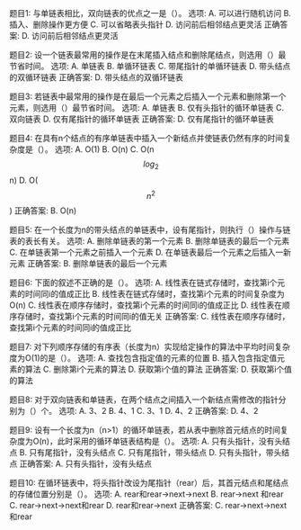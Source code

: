 题目1: 与单链表相比，双向链表的优点之一是（）。
选项:
A. 可以进行随机访问
B. 插入、删除操作更方便
C. 可以省略表头指针
D. 访问前后相邻结点更灵活
正确答案: D. 访问前后相邻结点更灵活

题目2: 设一个链表最常用的操作是在末尾插入结点和删除尾结点，则选用（）最节省时间。
选项:
A. 单链表
B. 单循环链表
C. 带尾指针的单循环链表
D. 带头结点的双循环链表
正确答案: D. 带头结点的双循环链表

题目3: 若链表中最常用的操作是在最后一个元素之后插入一个元素和删除第一个元素，则选用（）最节省时间。
选项:
A. 单链表
B. 仅有头指针的循环单链表
C. 双向链表
D. 仅有尾指针的循环单链表
正确答案: D. 仅有尾指针的循环单链表

题目4: 在具有n个结点的有序单链表中插入一个新结点并使链表仍然有序的时间复杂度是（）。
选项:
A. O(1)
B. O(n)
C. O(n$$log_2$$n)
D. O($$n^2$$)
正确答案: B. O(n)

题目5: 在一个长度为n的带头结点的单链表中，设有尾指针，则执行（）操作与链表的表长有关。
选项:
A. 删除单链表的第一个元素
B. 删除单链表的最后一个元素
C. 在单链表第一个元素之前插入一个元素
D. 在单链表最后一个元素之后插入一新元素
正确答案: B. 删除单链表的最后一个元素

题目6: 下面的叙述不正确的是（）。
选项:
A. 线性表在链式存储时，查找第i个元素的时间同i的值成正比
B. 线性表在链式存储时，查找第i个元素的时间复杂度为O(n)
C. 线性表在顺序存储时，查找第i个元素的时间同i的值成正比
D. 线性表在顺序存储时，查找第i个元素的时间同i的值无关
正确答案: C. 线性表在顺序存储时，查找第i个元素的时间同i的值成正比

题目7: 对下列顺序存储的有序表（长度为n）实现给定操作的算法中平均时间复杂度为O(1)的是（）。
选项:
A. 查找包含指定值的元素的位置
B. 插入包含指定值元素的算法
C. 删除第i个元素的算法
D. 获取第i个值的算法
正确答案: D. 获取第i个值的算法

题目8: 对于双向链表和单链表，在两个结点之间插入一个新结点需修改的指针分别为（）个。
选项:
A. 3、2
B. 4、1
C. 3、1
D. 4、2
正确答案: D. 4、2

题目9: 设有一个长度为n（n>1）的循环单链表，若从表中删除首元结点的时间复杂度为O(n)，此时采用的循环单链表结构是（）。
选项:
A. 只有头指针，没有头结点
B. 只有尾指针，没有头结点
C. 只有尾指针，带头结点
D. 只有头指针，带头结点
正确答案: A. 只有头指针，没有头结点

题目10: 在循环链表中，将头指针改设为尾指针（rear）后，其首元结点和尾结点的存储位置分别是（）。
选项:
A. rear和rear->next->next
B. rear->next 和rear
C. rear->next->next和rear
D. rear和rear->next
正确答案: C. rear->next->next和rear
